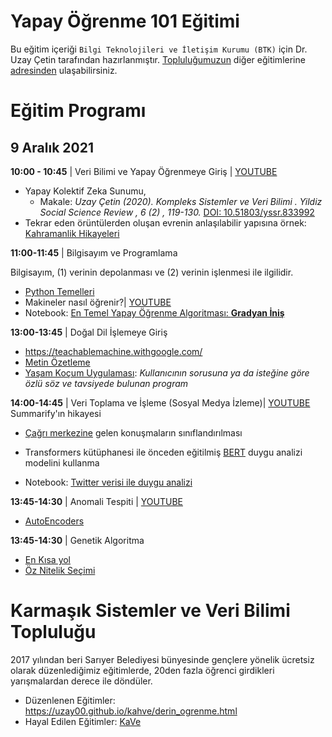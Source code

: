 # Yapay Öğrenme 101 Eğitimi 

Bu eğitim içeriği `Bilgi Teknolojileri ve İletişim Kurumu (BTK)` için Dr. Uzay Çetin tarafından hazırlanmıştır. [Topluluğumuzun](https://www.linkedin.com/company/kavetr) diğer eğitimlerine 
[adresinden](https://github.com/kaveai/veribilimiyazokulu) ulaşabilirsiniz.



# Eğitim Programı

## 9 Aralık 2021
**10:00 - 10:45** | Veri Bilimi ve Yapay Öğrenmeye Giriş | [YOUTUBE](https://youtu.be/cr45U2dxyjY?t=1272)
  - Yapay Kolektif Zeka Sunumu,
    - Makale: _Uzay Çetin (2020). Kompleks Sistemler ve Veri Bilimi . Yildiz Social Science Review , 6 (2) , 119-130._ [DOI: 10.51803/yssr.833992](https://dergipark.org.tr/tr/download/article-file/1424428)
  - Tekrar eden örüntülerden oluşan evrenin anlaşılabilir yapısına örnek: [Kahramanlik Hikayeleri](https://www.linkedin.com/posts/uzaycetin_what-makes-a-hero-matthew-winkler-activity-6757670685889363968-Z6Mv)

**11:00-11:45** | Bilgisayım ve Programlama

Bilgisayım, (1) verinin depolanması ve (2) verinin işlenmesi ile ilgilidir. 
 - [Python Temelleri](https://nbviewer.org/github/uzay00/KaVe-Egitim/blob/master/VeriBilimi/0%20-%20Python%20Temeller.ipynb)
 - Makineler nasıl öğrenir?| [YOUTUBE](https://youtu.be/cr45U2dxyjY?t=15321)
 - Notebook: [En Temel Yapay Öğrenme Algoritması: __Gradyan İniş__ ](https://github.com/kaveai/veribilimiyazokulu/blob/main/Ders%20%C4%B0%C3%A7erikleri/GradientDescent.ipynb)

**13:00-13:45** | Doğal Dil İşlemeye Giriş
  - https://teachablemachine.withgoogle.com/
  - [Metin Özetleme](https://github.com/uzay00/GSU-Dersler/blob/main/INF236%20Programlama%20Uygulamalar%C4%B1/Ders5%20-%20Ozetleme%20v1.ipynb)
  - [Yaşam Koçum Uygulaması](https://www.youtube.com/watch?v=xz45EaSpf4Y): _Kullanıcının sorusuna ya da isteğine göre özlü söz ve tavsiyede bulunan program_

**14:00-14:45** | Veri Toplama ve İşleme (Sosyal Medya İzleme)| [YOUTUBE](https://youtu.be/pOYAgUfTq1g?t=14409)
Summarify'ın hikayesi
  - [Çağrı merkezine](https://github.com/uzay00/GSU-Dersler/blob/main/INF236%20Programlama%20Uygulamalar%C4%B1/Ses%20Tanima.ipynb) gelen konuşmaların sınıflandırılması 
  
  - Transformers kütüphanesi ile önceden eğitilmiş [BERT](https://towardsdatascience.com/bert-explained-state-of-the-art-language-model-for-nlp-f8b21a9b6270?gi=2ab36d86429) duygu analizi modelini kullanma
  - Notebook: [Twitter verisi ile duygu analizi](https://github.com/kaveai/veribilimiyazokulu/blob/main/Python%20ve%20Veri%20Bilimi%20%C3%96rnekleri/Twitter%20Verisi%20ile%20Duygu%20Analizi.ipynb)

**13:45-14:30** | Anomali Tespiti | [YOUTUBE](https://youtu.be/pOYAgUfTq1g?t=10639)
  - [AutoEncoders](https://docs.google.com/document/d/1_Tw2ju1NEX9GTvyQSaMjhm7JIw5x8P0en8Hmj8sR_FQ)
  
**13:45-14:30** | Genetik Algoritma
 - [En Kısa yol](https://github.com/uzay00/KaVe-Egitim/blob/master/KarmasikSistemler/Boun%20cmpe557%20Sem%C4%B1nar/Lecture%202%20-%20Genetic%20Algorithm%20Shortest%20Path%20Clean%20Code%20.ipynb)
 - [Öz Nitelik Seçimi](https://github.com/uzay00/KaVe-Egitim/blob/master/KarmasikSistemler/ITU/UBMK%202019%20-%20Evolving%20Fast%20and%20Slow.pdf)


# Karmaşık Sistemler ve Veri Bilimi Topluluğu
2017 yılından beri Sarıyer Belediyesi bünyesinde gençlere yönelik ücretsiz olarak düzenlediğimiz eğitimlerde, 20den fazla öğrenci girdikleri yarışmalardan derece ile döndüler.
 - Düzenlenen Eğitimler: https://uzay00.github.io/kahve/derin_ogrenme.html
 - Hayal Edilen Eğitimler: [KaVe](https://docs.google.com/document/d/1VMVY9Sb7ImG1BS7IluRiIe1JFFxMr3wAdn4EeoffhbM/edit#heading=h.h0t6p57iut9i)

